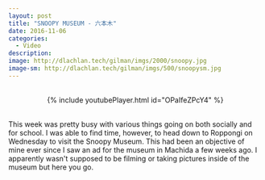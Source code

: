 ```yaml
---
layout: post
title: "SNOOPY MUSEUM - 六本木"
date: 2016-11-06
categories:
  - Video
description: 
image: http://dlachlan.tech/gilman/imgs/2000/snoopy.jpg
image-sm: http://dlachlan.tech/gilman/imgs/500/snoopysm.jpg
---
```

<br>

<center>
{% include youtubePlayer.html id="OPaIfeZPcY4" %}
</center>

<br>

<p>This week was pretty busy with various things going on both socially and for school. I was able to find time, however, to head down to Roppongi on Wednesday to visit the Snoopy Museum. This had been an objective of mine ever since I saw an ad for the museum in Machida a few weeks ago. I apparently wasn't supposed to be filming or taking pictures inside of the museum but here you go.</p> 

<br>